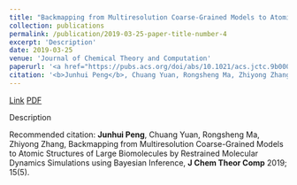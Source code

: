 ```yaml
---
title: "Backmapping from Multiresolution Coarse-Grained Models to Atomic Structures of Large Biomolecules by Restrained Molecular Dynamics Simulations using Bayesian Inference"
collection: publications
permalink: /publication/2019-03-25-paper-title-number-4
excerpt: 'Description'
date: 2019-03-25
venue: 'Journal of Chemical Theory and Computation'
paperurl: '<a href="https://pubs.acs.org/doi/abs/10.1021/acs.jctc.9b00062">Link</a> <a href="http://academicpages.github.io/files/paper4.pdf">PDF</a>'
citation: '<b>Junhui Peng</b>, Chuang Yuan, Rongsheng Ma, Zhiyong Zhang, Backmapping from Multiresolution Coarse-Grained Models to Atomic Structures of Large Biomolecules by Restrained Molecular Dynamics Simulations using Bayesian Inference, <b>J Chem Theor Comp</b> 2019; 15(5).'
---
```


<a href="https://pubs.acs.org/doi/abs/10.1021/acs.jctc.9b00062">Link</a> <a href="http://academicpages.github.io/files/paper4.pdf">PDF</a>

Description

Recommended citation: <b>Junhui Peng</b>, Chuang Yuan, Rongsheng Ma, Zhiyong Zhang, Backmapping from Multiresolution Coarse-Grained Models to Atomic Structures of Large Biomolecules by Restrained Molecular Dynamics Simulations using Bayesian Inference, <b>J Chem Theor Comp</b> 2019; 15(5).